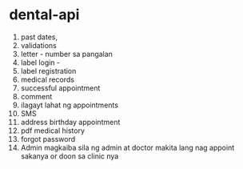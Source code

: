 # dental-api

1. past dates,
2. validations
3. letter - number sa pangalan
4. label login -
5. label registration
6. medical records
7. successful appointment
8. comment
9. ilagayt lahat ng appointments
10. SMS
11. address birthday appointment
12. pdf medical history
13. forgot password
14. Admin magkaiba sila ng admin at doctor makita lang nag appoint sakanya or doon sa clinic nya
